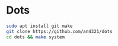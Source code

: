 # Dots

```sh
sudo apt install git make
git clone https://github.com/an4321/dots
cd dots && make system
```
